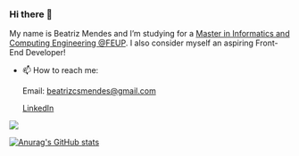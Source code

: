 ### Hi there 👋

My name is Beatriz Mendes and I’m studying for a [Master in Informatics and Computing Engineering @FEUP](https://sigarra.up.pt/feup/en/cur_geral.cur_view?pv_curso_id=742&pv_ano_lectivo=2019). I also consider myself an aspiring Front-End Developer!


- 📫 How to reach me: 

  Email: beatrizcsmendes@gmail.com
  
  [LinkedIn](https://www.linkedin.com/in/beatriz-mendes-38279b1a0/)

![](https://media2.giphy.com/media/udhngZK2IFTc4/giphy.gif)

[![Anurag's GitHub stats](https://github-readme-stats.vercel.app/api?username=biam05&theme=dark&show_icons=true)](https://github.com/anuraghazra/github-readme-stats)
